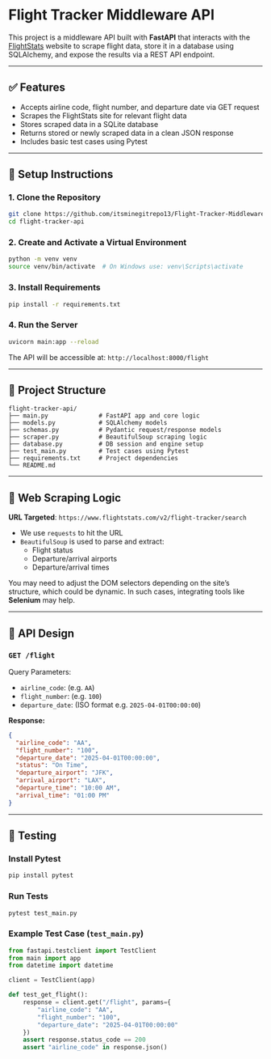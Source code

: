 # Flight Tracker Middleware API

This project is a middleware API built with **FastAPI** that interacts with the [FlightStats](https://www.flightstats.com/v2/flight-tracker/search) website to scrape flight data, store it in a database using SQLAlchemy, and expose the results via a REST API endpoint.

---

## ✅ Features
- Accepts airline code, flight number, and departure date via GET request
- Scrapes the FlightStats site for relevant flight data
- Stores scraped data in a SQLite database
- Returns stored or newly scraped data in a clean JSON response
- Includes basic test cases using Pytest

---

## 🚀 Setup Instructions

### 1. Clone the Repository
```bash
git clone https://github.com/itsminegitrepo13/Flight-Tracker-Middleware-API
cd flight-tracker-api
```

### 2. Create and Activate a Virtual Environment
```bash
python -m venv venv
source venv/bin/activate  # On Windows use: venv\Scripts\activate
```

### 3. Install Requirements
```bash
pip install -r requirements.txt
```

### 4. Run the Server
```bash
uvicorn main:app --reload
```

The API will be accessible at: `http://localhost:8000/flight`

---

## 🧱 Project Structure
```
flight-tracker-api/
├── main.py              # FastAPI app and core logic
├── models.py            # SQLAlchemy models
├── schemas.py           # Pydantic request/response models
├── scraper.py           # BeautifulSoup scraping logic
├── database.py          # DB session and engine setup
├── test_main.py         # Test cases using Pytest
├── requirements.txt     # Project dependencies
└── README.md
```

---

## 🔎 Web Scraping Logic

**URL Targeted**: `https://www.flightstats.com/v2/flight-tracker/search`

- We use `requests` to hit the URL
- `BeautifulSoup` is used to parse and extract:
  - Flight status
  - Departure/arrival airports
  - Departure/arrival times

You may need to adjust the DOM selectors depending on the site’s structure, which could be dynamic. In such cases, integrating tools like **Selenium** may help.

---

## 🔌 API Design

### `GET /flight`
Query Parameters:
- `airline_code`: (e.g. `AA`)
- `flight_number`: (e.g. `100`)
- `departure_date`: (ISO format e.g. `2025-04-01T00:00:00`)

**Response:**
```json
{
  "airline_code": "AA",
  "flight_number": "100",
  "departure_date": "2025-04-01T00:00:00",
  "status": "On Time",
  "departure_airport": "JFK",
  "arrival_airport": "LAX",
  "departure_time": "10:00 AM",
  "arrival_time": "01:00 PM"
}
```

---

## 🧪 Testing

### Install Pytest
```bash
pip install pytest
```

### Run Tests
```bash
pytest test_main.py
```

### Example Test Case (`test_main.py`)
```python
from fastapi.testclient import TestClient
from main import app
from datetime import datetime

client = TestClient(app)

def test_get_flight():
    response = client.get("/flight", params={
        "airline_code": "AA",
        "flight_number": "100",
        "departure_date": "2025-04-01T00:00:00"
    })
    assert response.status_code == 200
    assert "airline_code" in response.json()
```
